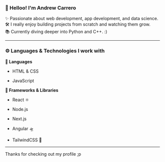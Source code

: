 ### 🧉 Helloo! I'm Andrew Carrero

✨ Passionate about web development, app development, and data science.  
🛠️ I really enjoy building projects from scratch and watching them grow.  
📚 Currently diving deeper into Python and C++.    :)

---

### ⚙️ Languages & Technologies I work with

**🧠 Languages**

- HTML & CSS

- JavaScript

**🚧 Frameworks & Libraries**

- React ⚛️

- Node.js

- Next.js

- Angular 🛸

- TailwindCSS 🎨

---

Thanks for checking out my profile ;p
